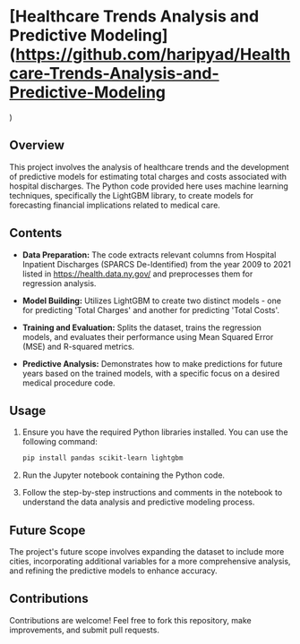 # [Healthcare Trends Analysis and Predictive Modeling](https://github.com/haripyad/Healthcare-Trends-Analysis-and-Predictive-Modeling
)

## Overview
This project involves the analysis of healthcare trends and the development of predictive models for estimating total charges and costs associated with hospital discharges. The Python code provided here uses machine learning techniques, specifically the LightGBM library, to create models for forecasting financial implications related to medical care.

## Contents
- **Data Preparation:** The code extracts relevant columns from Hospital Inpatient Discharges (SPARCS De-Identified) from the year 2009 to 2021 listed in https://health.data.ny.gov/  and preprocesses them for regression analysis.
  
- **Model Building:** Utilizes LightGBM to create two distinct models - one for predicting 'Total Charges' and another for predicting 'Total Costs'.

- **Training and Evaluation:** Splits the dataset, trains the regression models, and evaluates their performance using Mean Squared Error (MSE) and R-squared metrics.

- **Predictive Analysis:** Demonstrates how to make predictions for future years based on the trained models, with a specific focus on a desired medical procedure code.

## Usage
1. Ensure you have the required Python libraries installed. You can use the following command:
    ```bash
    pip install pandas scikit-learn lightgbm
    ```

2. Run the Jupyter notebook containing the Python code.

3. Follow the step-by-step instructions and comments in the notebook to understand the data analysis and predictive modeling process.

## Future Scope
The project's future scope involves expanding the dataset to include more cities, incorporating additional variables for a more comprehensive analysis, and refining the predictive models to enhance accuracy.

## Contributions
Contributions are welcome! Feel free to fork this repository, make improvements, and submit pull requests.


